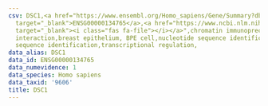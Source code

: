 ```yaml
---
csv: DSC1,<a href="https://www.ensembl.org/Homo_sapiens/Gene/Summary?db=core;g=ENSG00000134765"
  target="_blank">ENSG00000134765</a>,<a href="https://www.ncbi.nlm.nih.gov/pubmed/22863008"
  target="_blank"><i class="fas fa-file"></i></a>",chromatin immunoprecipitation assay,direct
  interaction,breast epithelium, BPE cell,nucleotide sequence identification,nucleotide
  sequence identification,transcriptional regulation,
data_alias: DSC1
data_id: ENSG00000134765
data_numevidence: 1
data_species: Homo sapiens
data_taxid: '9606'
title: DSC1
---
```

